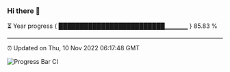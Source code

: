 ### Hi there 👋

⏳ Year progress { █████████████████████████▁▁▁▁▁ } 85.83 %

---

⏰ Updated on Thu, 10 Nov 2022 06:17:48 GMT

![Progress Bar CI](https://github.com/liununu/liununu/workflows/Progress%20Bar%20CI/badge.svg)
